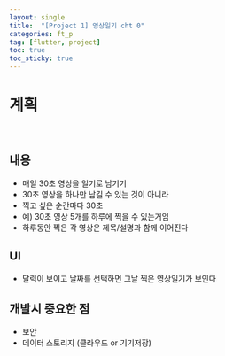 ```yaml
---
layout: single
title:  "[Project 1] 영상일기 cht 0"
categories: ft_p
tag: [flutter, project]
toc: true
toc_sticky: true
---
```


# 계획
<br>

## 내용
- 매일 30초 영상을 일기로 남기기
- 30초 영상을 하나만 남길 수 있는 것이 아니라
- 찍고 싶은 순간마다 30초 
- 예) 30초 영상 5개를 하루에 찍을 수 있는거임
- 하루동안 찍은 각 영상은 제목/설명과 함께 이어진다

## UI
- 달력이 보이고 날짜를 선택하면 그날 찍은 영상일기가 보인다

## 개발시 중요한 점
- 보안
- 데이터 스토리지 (클라우드 or 기기저장)
